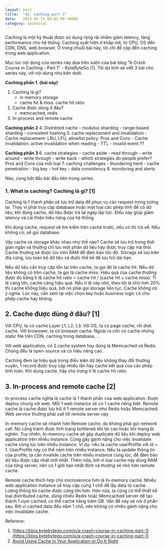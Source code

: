 ```yaml
---
layout: post
title:  "42. Caching part 1"
date:   2023-05-15 00:01:00 +0000
category: technical
---
```

 Caching là một kỹ thuật được sử dụng rộng rãi nhằm giảm latency, tăng performance cho hệ thống. Caching xuất hiện ở khắp nơi, từ CPU, OS đến CDN, DNS, web browser. Ở trong chuỗi bài này, tôi chỉ đề cập đến caching trong web application. 

 Mục lúc nội dung của series này dựa trên sườn của bài blog "A Crash Course in Caching - Part 1" - ByteByteGo [1]. Tôi dư tính sẽ viết 3 bài cho series này, với nội dung như bên dưới. 


**Caching phần 1. (bài này)** 
1. Caching là gì? 
    - in memory storage 
    - cache hit & miss. cache hit ratio
2. Cache được dùng ở đâu?
    - memcached, redis 
3. In-process and remote cache 


**Caching phần 2**
4. Distribted cache 
    - modulus sharding 
    - range-based sharding 
    - consistent hashing 
5. cache replacement and invalidation
    - Cache replacement: LRU, LFU, allowlist policy. Pros and Cons
    - Cache invalidation: active invalidation when reading 
    - TTL 
    - invalid event ??

**Caching phần 3**
6. cache strategies 
    - cache aside 
    - read through 
    - write around 
    - write through 
    - write back 
    - which strategies do people prefer? Pros and Cons của mỗi loại
7. caching challenges
    - thundering herd 
    - cache penetration 
    - big key
    - hot key 
    - data consistency 
8. monitoring and alerts 

Nào, cùng bắt đầu bài đầu tiên trong series. 

### 1. What is caching? Caching là gì? [1]

Caching là 1 thành phần sẽ lưu trữ data để phục vụ các request trong tương lai. Thay vì phải truy cập database hoặc một loại các phép tính để có dữ liệu, khi dùng cache, dữ liệu được trả lại ngay lập tức. Điều này giúp giảm latency và cải thiện hiệu năng của hệ thống. 

Khi dùng cache, request sẽ tìm kiếm trên cache trước, nếu có thì trả về. Nếu không có, sẽ gọi database. 

Vậy cache và storage khác nhau như thế nào? Cache sẽ lưu trữ trong thời gian ngắn và thường chỉ lưu một phần dữ liệu hay được truy cập mà thôi. Cache thường sẽ được lưu trên RAM để đảm bảo tốc độ. Storage sẽ lưu trên đĩa cứng, lưu toàn bộ dữ liệu và được thế kế để lưu trữ dài hạn.

Nếu dữ liệu cần truy cập tồn tại trên cache, ta gọi đó là cache hit. Nếu dữ liệu không có trên cache, ta gọi là cache miss. Hiệu quả của cache thường được đo bằng tỉ lệ cache hit ratio = cache hit / (cache hit + cache miss). Tỉ lệ càng lớn, cache càng hiệu quả. Nếu tỉ lệ này nhỏ, theo tôi là nhỏ hơn 20% thì cache không hiệu quả, bởi nó phải gọi storage liên tục. Cache không có ý nghĩa. Lúc này, cần xem lại việc chọn key hoặc business logic có cho phép cache hay không. 

## 2. Cache được dùng ở đâu? [1]
Với CPU, ta có cache Layer L1, L2, L3. Với OS, ta có page cache, rồi disk cache. Với browswer, ta có browser cache. Ngoài ra còn có cache những static file trên CDN, caching trong database, ... 

Với web application, có 2 cache system hay dùng là Memcached và Redis. Chúng đều là open-source và có hiệu năng cao. 

Caching đem lai hiệu quả trong điều kiện dữ liệu không thay đổi thường xuyên, 1 record được truy cập nhiều lần hay cache kết quả của các phép tính toán. Khi dùng cache, hãy chú trọng tỉ lệ cache hit ratio.

## 3. In-process and remote cache [2]

In-process cache nghĩa là cache là 1 thành phần của web application. Được deploy chung với web. Mỗi 1 web instance sẽ có 1 cache riêng biệt. Remote cache là cache được lưu trữ ở 1 remote server như Redis hoặc Memcached. Web service thường phải call tới remote server này 

In-memory cache sẽ nhanh hơn Remote cache, do không phải gọi network call. Nó cũng tránh được tình trạng bottlenek khi tải cao hoặc khi mạng bị nghẽn. Tuy nhiên, In-memory cache sẽ gây duplicate dữ liệu khi deploy web application trên nhiều instance. Cũng gây gánh nặng cho việc invalidate cache cùng lúc trên nhiều instance. Ví dụ: nếu ta cache userProfile với id = 1. UserProfile này có thể nằm trên nhiều instance. Nếu ta update thông tin của profile, ta cần invalide cache trên nhiều instance cùng lúc, để đảm bảo dữ liệu được cập nhật mới nhất. Thêm nữa, bởi vì loại cache này dùng RAM của từng server, nên có 1 giới hạn nhất định và thường sẽ nhỏ hơn remote cache.

Remote cache thích hợp cho microservice hơn là In-memory cache. Nhiều web application instance sẽ truy cập cùng 1 chỗ để lấy data từ cache. Lượng thông tin cache được cũng lớn hơn. Hơn nữa, ta cũng có thể thiết kế loại distributed cache, dùng nhiều Redis hoặc Memcached server dể tạo thành 1 cụm cached, có thể cache hằng trăm GB. Vấn đề này sẽ nói ở phần sau. Bởi vì cached data đều nằm 1 chỗ, nên không có nhiều gánh nặng cho việc invalidate cache.

Referene: 
1. [https://blog.bytebytego.com/p/a-crash-course-in-caching-part-1](https://blog.bytebytego.com/p/a-crash-course-in-caching-part-1)
2. [Avoid Using Cache in Your Application or Do It Right](https://levelup.gitconnected.com/avoid-using-cache-in-your-application-or-do-it-right-9650214797bc)
